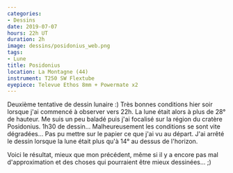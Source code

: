 ```yaml
---
categories:
- Dessins
date: 2019-07-07
hours: 22h UT
duration: 2h
image: dessins/posidonius_web.png
tags:
- Lune
title: Posidonius
location: La Montagne (44)
instrument: T250 SW Flextube
eyepiece: Televue Ethos 8mm + Powermate x2
--- 
```

Deuxième tentative de dessin lunaire :)
Très bonnes conditions hier soir lorsque j'ai commencé à observer vers 22h. La lune était alors à plus de 28° de hauteur. Me suis un peu baladé puis j'ai focalisé sur la région du cratère Posidonius. 1h30 de dessin... Malheureusement les conditions se sont vite dégradées... Pas pu mettre sur le papier ce que j'ai vu au départ. J'ai arrêté le dessin lorsque la lune était plus qu'à 14° au dessus de l'horizon. 

Voici le résultat, mieux que mon précédent, même si il y a encore pas mal d'approximation et des choses qui pourraient être mieux dessinées... ;)